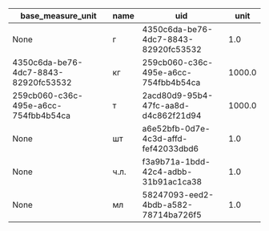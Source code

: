|base_measure_unit|name|uid|unit|
|-----------------|----|---|----|
|None|г|4350c6da-be76-4dc7-8843-82920fc53532|1.0|
|4350c6da-be76-4dc7-8843-82920fc53532|кг|259cb060-c36c-495e-a6cc-754fbb4b54ca|1000.0|
|259cb060-c36c-495e-a6cc-754fbb4b54ca|т|2acd80d9-95b4-47fc-aa8d-d4c862f21d94|1000.0|
|None|шт|a6e52bfb-0d7e-4c3d-affd-fef42033dbd6|1.0|
|None|ч.л.|f3a9b71a-1bdd-42c4-adbb-31b91ac1ca38|1.0|
|None|мл|58247093-eed2-4bdb-a582-78714ba726f5|1.0|
